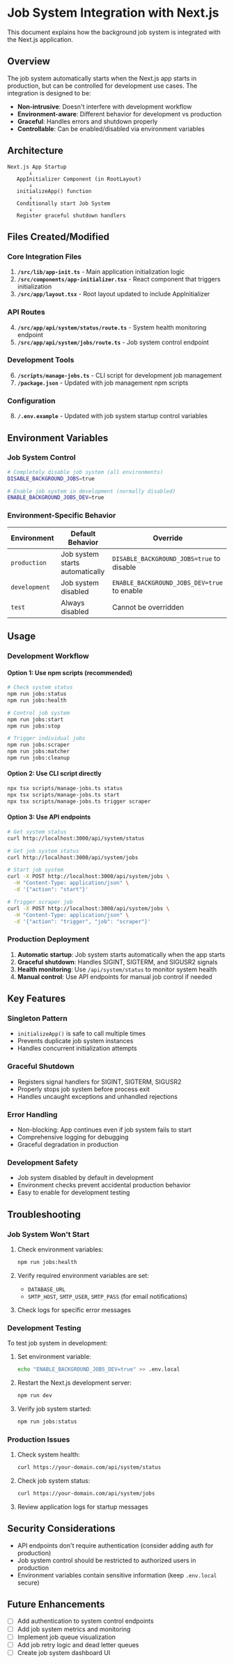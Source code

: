 # Job System Integration with Next.js

This document explains how the background job system is integrated with the Next.js application.

## Overview

The job system automatically starts when the Next.js app starts in production, but can be controlled for development use cases. The integration is designed to be:

- **Non-intrusive**: Doesn't interfere with development workflow
- **Environment-aware**: Different behavior for development vs production
- **Graceful**: Handles errors and shutdown properly
- **Controllable**: Can be enabled/disabled via environment variables

## Architecture

```
Next.js App Startup
       ↓
   AppInitializer Component (in RootLayout)
       ↓
   initializeApp() function
       ↓
   Conditionally start Job System
       ↓
   Register graceful shutdown handlers
```

## Files Created/Modified

### Core Integration Files

1. **`/src/lib/app-init.ts`** - Main application initialization logic
2. **`/src/components/app-initializer.tsx`** - React component that triggers initialization
3. **`/src/app/layout.tsx`** - Root layout updated to include AppInitializer

### API Routes

4. **`/src/app/api/system/status/route.ts`** - System health monitoring endpoint
5. **`/src/app/api/system/jobs/route.ts`** - Job system control endpoint

### Development Tools

6. **`/scripts/manage-jobs.ts`** - CLI script for development job management
7. **`/package.json`** - Updated with job management npm scripts

### Configuration

8. **`/.env.example`** - Updated with job system startup control variables

## Environment Variables

### Job System Control

```bash
# Completely disable job system (all environments)
DISABLE_BACKGROUND_JOBS=true

# Enable job system in development (normally disabled)
ENABLE_BACKGROUND_JOBS_DEV=true
```

### Environment-Specific Behavior

| Environment   | Default Behavior                | Override                                    |
| ------------- | ------------------------------- | ------------------------------------------- |
| `production`  | Job system starts automatically | `DISABLE_BACKGROUND_JOBS=true` to disable   |
| `development` | Job system disabled             | `ENABLE_BACKGROUND_JOBS_DEV=true` to enable |
| `test`        | Always disabled                 | Cannot be overridden                        |

## Usage

### Development Workflow

#### Option 1: Use npm scripts (recommended)

```bash
# Check system status
npm run jobs:status
npm run jobs:health

# Control job system
npm run jobs:start
npm run jobs:stop

# Trigger individual jobs
npm run jobs:scraper
npm run jobs:matcher
npm run jobs:cleanup
```

#### Option 2: Use CLI script directly

```bash
npx tsx scripts/manage-jobs.ts status
npx tsx scripts/manage-jobs.ts start
npx tsx scripts/manage-jobs.ts trigger scraper
```

#### Option 3: Use API endpoints

```bash
# Get system status
curl http://localhost:3000/api/system/status

# Get job system status
curl http://localhost:3000/api/system/jobs

# Start job system
curl -X POST http://localhost:3000/api/system/jobs \
  -H "Content-Type: application/json" \
  -d '{"action": "start"}'

# Trigger scraper job
curl -X POST http://localhost:3000/api/system/jobs \
  -H "Content-Type: application/json" \
  -d '{"action": "trigger", "job": "scraper"}'
```

### Production Deployment

1. **Automatic startup**: Job system starts automatically when the app starts
2. **Graceful shutdown**: Handles SIGINT, SIGTERM, and SIGUSR2 signals
3. **Health monitoring**: Use `/api/system/status` to monitor system health
4. **Manual control**: Use API endpoints for manual job control if needed

## Key Features

### Singleton Pattern

- `initializeApp()` is safe to call multiple times
- Prevents duplicate job system instances
- Handles concurrent initialization attempts

### Graceful Shutdown

- Registers signal handlers for SIGINT, SIGTERM, SIGUSR2
- Properly stops job system before process exit
- Handles uncaught exceptions and unhandled rejections

### Error Handling

- Non-blocking: App continues even if job system fails to start
- Comprehensive logging for debugging
- Graceful degradation in production

### Development Safety

- Job system disabled by default in development
- Environment checks prevent accidental production behavior
- Easy to enable for development testing

## Troubleshooting

### Job System Won't Start

1. Check environment variables:

   ```bash
   npm run jobs:health
   ```

2. Verify required environment variables are set:
   - `DATABASE_URL`
   - `SMTP_HOST`, `SMTP_USER`, `SMTP_PASS` (for email notifications)

3. Check logs for specific error messages

### Development Testing

To test job system in development:

1. Set environment variable:

   ```bash
   echo "ENABLE_BACKGROUND_JOBS_DEV=true" >> .env.local
   ```

2. Restart the Next.js development server:

   ```bash
   npm run dev
   ```

3. Verify job system started:
   ```bash
   npm run jobs:status
   ```

### Production Issues

1. Check system health:

   ```bash
   curl https://your-domain.com/api/system/status
   ```

2. Check job system status:

   ```bash
   curl https://your-domain.com/api/system/jobs
   ```

3. Review application logs for startup messages

## Security Considerations

- API endpoints don't require authentication (consider adding auth for production)
- Job system control should be restricted to authorized users in production
- Environment variables contain sensitive information (keep `.env.local` secure)

## Future Enhancements

- [ ] Add authentication to system control endpoints
- [ ] Add job system metrics and monitoring
- [ ] Implement job queue visualization
- [ ] Add job retry logic and dead letter queues
- [ ] Create job system dashboard UI

